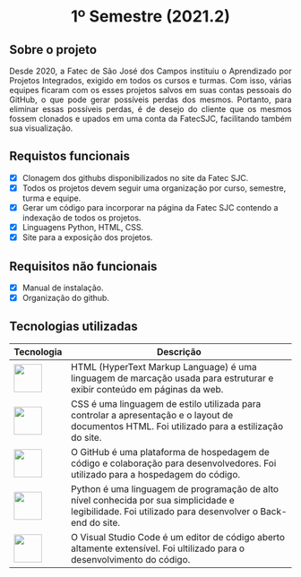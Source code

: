 <h1 align="center" >1º Semestre (2021.2)</h1>

## Sobre o projeto

<p align="justify">
  Desde 2020, a Fatec de São José dos Campos instituiu o Aprendizado por Projetos Integrados, exigido em todos os cursos e turmas.
  Com isso, várias equipes ficaram com os esses projetos salvos em suas contas pessoais do GitHub, o que pode gerar possíveis perdas dos mesmos. 
  Portanto, para eliminar essas possíveis perdas, é de desejo do cliente que os mesmos fossem clonados e upados em uma conta da FatecSJC, facilitando também sua visualização.
</p>

## Requistos funcionais
-  [x] Clonagem dos githubs disponibilizados no site da Fatec SJC.
-  [x] Todos os projetos devem seguir uma organização por curso, semestre, turma e equipe.
-  [x] Gerar um código para incorporar na página da Fatec SJC contendo a indexação de todos os projetos.
-  [x] Linguagens Python, HTML, CSS.
-  [x] Site para a exposição dos projetos.

## Requisitos não funcionais
-  [x] Manual de instalação.
-  [x] Organização do github.

## Tecnologias utilizadas

| Tecnologia | Descrição |
|--------|-----------|
| <img width="50 rem" src="https://cdn.jsdelivr.net/gh/devicons/devicon/icons/html5/html5-original.svg"/> | HTML (HyperText Markup Language) é uma linguagem de marcação usada para estruturar e exibir conteúdo em páginas da web. |
| <img width="50 rem" src="https://cdn.jsdelivr.net/gh/devicons/devicon/icons/css3/css3-original.svg"/>  | CSS é uma linguagem de estilo utilizada para controlar a apresentação e o layout de documentos HTML. Foi utilizado para a estilização do site.|
| <img width="50 rem" src="https://cdn.jsdelivr.net/gh/devicons/devicon/icons/github/github-original.svg"/> | O GitHub é uma plataforma de hospedagem de código e colaboração para desenvolvedores. Foi utilizado para a hospedagem do código. |
| <img width="50 rem" src="https://cdn.jsdelivr.net/gh/devicons/devicon/icons/python/python-original.svg"/>  | Python é uma linguagem de programação de alto nível conhecida por sua simplicidade e legibilidade. Foi utilizado para desenvolver o Back-end do site.| 
| <img width="50 rem" src="https://cdn.jsdelivr.net/gh/devicons/devicon/icons/vscode/vscode-original.svg"/> | O Visual Studio Code é um editor de código aberto altamente extensível. Foi ultilizado para o desenvolvimento do código. |
 
